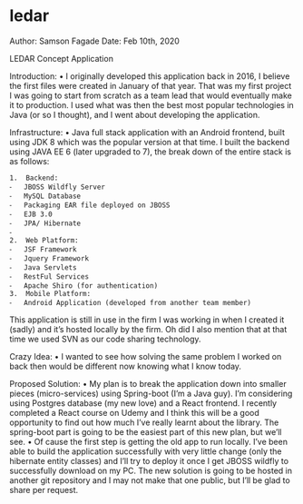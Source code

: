 # ledar
Author: Samson Fagade
Date: Feb 10th, 2020

LEDAR Concept Application

Introduction:
	•	I originally developed this application back in 2016, I believe the first files were created in January of that year. That was my first project I was going to start from scratch as a team lead that would eventually make it to production. I used what was then the best most popular technologies in Java (or so I thought), and I went about developing the application.

Infrastructure:
	•	Java full stack application with an Android frontend, built using JDK 8 which was the popular version at that time. I built the backend using JAVA EE 6 (later upgraded to 7), the break down of the entire stack is as follows:

	1.	Backend:
	⁃	JBOSS Wildfly Server
	⁃	MySQL Database
	⁃	Packaging EAR file deployed on JBOSS
	⁃	EJB 3.0
	⁃	JPA/ Hibernate
	⁃	
	2.	Web Platform:
	⁃	JSF Framework
	⁃	Jquery Framework
	⁃	Java Servlets
	⁃	RestFul Services
	⁃	Apache Shiro (for authentication) 
	3.	Mobile Platform:
	⁃	Android Application (developed from another team member)

This application is still in use in the firm I was working in when I created it (sadly) and it’s hosted locally by the firm. Oh did I also mention that at that time we used SVN as our code sharing technology.


Crazy Idea:
	•	I wanted to see how solving the same problem I worked on back then would be different now knowing what I know today.


Proposed Solution:
	•	My plan is to break the application down into smaller pieces (micro-services) using Spring-boot (I’m a Java guy). I’m considering using Postgres database (my new love) and a React frontend. I recently completed a React course on Udemy and I think this will be a good opportunity to find out how much I’ve really learnt about the library. The spring-boot part is going to be the easiest part of this new plan, but we’ll see. 
	•	Of cause the first step is getting the old app to run locally. I’ve been able to build the application successfully with very little change (only the hibernate entity classes) and I’ll try to deploy it once I get JBOSS wildfly to successfully download on my PC. The new solution is going to be hosted in another git repository and I may not make that one public, but I’ll be glad to share per request. 

